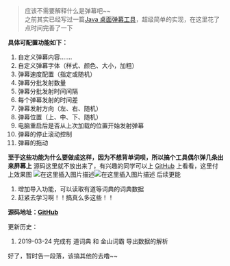 > 应该不需要解释什么是弹幕吧~~  
> 之前其实已经写过一篇[Java 桌面弹幕工具](https://blog.csdn.net/ocp114/article/details/88385868)，超级简单的实现，在这里花了点时间完善了一下

**具体可配置功能如下：**
 1. 自定义弹幕内容.......
 2. 自定义弹幕字体（样式、颜色、大小，加粗）
 3. 弹幕速度配置（指定或随机）
 4. 弹幕分批发射数量
 5. 弹幕分批发射时间间隔
 6. 每个弹幕发射的时间差
 7. 弹幕发射方向（左、右、随机）
 8. 弹幕位置（上、中、下、随机）
 9. 电脑重启后是否从上次加载的位置开始发射弹幕
 10. 弹幕的停止滚动控制
 11. 弹幕的拖动
  
**至于这些功能为什么要做成这样，因为不想背单词呗，所以搞个工具偶尔弹几条出来屏幕上**
源码这里就不放出来了，有兴趣的同学可以上 [GitHub](https://github.com/wongtp/barrage) 上看看，这里付上效果图
![在这里插入图片描述](https://img-blog.csdnimg.cn/20190324174100508.png?x-oss-process=image/watermark,type_ZmFuZ3poZW5naGVpdGk,shadow_10,text_aHR0cHM6Ly9ibG9nLmNzZG4ubmV0L29jcDExNA==,size_16,color_FFFFFF,t_70)![在这里插入图片描述](https://img-blog.csdnimg.cn/2019032417412021.png?x-oss-process=image/watermark,type_ZmFuZ3poZW5naGVpdGk,shadow_10,text_aHR0cHM6Ly9ibG9nLmNzZG4ubmV0L29jcDExNA==,size_16,color_FFFFFF,t_70)
后续更能
 1. 增加导入功能，可以读取有道等词典的词典数据
 2. 赶紧去学习啊！！搞真么多这些！！

**源码地址：[GitHub](https://github.com/wongtp/barrage)** 

更新历史：
 1. 2019-03-24 完成有 道词典 和 金山词霸 导出数据的解析

好了，暂时告一段落，该搞其他的去噜~~
